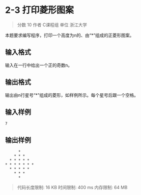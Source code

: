 # 2-3 打印菱形图案

> 分数 10
> 作者 C课程组
> 单位 浙江大学

本题要求编写程序，打印一个高度为n的、由“*”组成的正菱形图案。

## 输入格式

输入在一行中给出一个正的奇数n。

## 输出格式

输出由n行星号“*”组成的菱形，如样例所示。每个星号后跟一个空格。

## 输入样例

    7

## 输出样例

          * 
        * * * 
      * * * * * 
    * * * * * * * 
      * * * * * 
        * * * 
          * 

> 代码长度限制: 16 KB
> 时间限制: 400 ms
> 内存限制: 64 MB